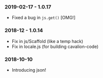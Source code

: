 ### 2019-02-17 - 1.0.17
- Fixed a bug in `js.get()` [OMG!]

### 2018-12 - 1.0.14
- Fix in js/Scaffold (like a temp hack)
- Fix in locale.js (for building cavalion-code)

### 2018-10-10
- Introducing json!
